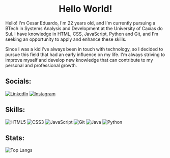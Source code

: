 <div style="text-align: center;">
<h1>Hello World!</h1>
</div>

Hello! I'm Cesar Eduardo, I'm 22 years old, and I'm currently pursuing a BTech in Systems Analysis and Development at the University of Caxias do Sul. I have knowledge in HTML, CSS, JavaScript, Python and Git, and I'm seeking an opportunity to apply and enhance these skills.

Since I was a kid i've always been in touch with technology, so I decided to pursue this field that had an early influence on my life. I'm always striving to improve myself and develop new knowledge that can contribute to my personal and professional growth.

## Socials:
[![LinkedIn](https://img.shields.io/badge/LinkedIn-0A66C2.svg?style=for-the-badge&logo=LinkedIn&logoColor=white)](https://www.linkedin.com/in/cesar-eduardo1/)
[![Instagram](https://img.shields.io/badge/Instagram-E4405F.svg?style=for-the-badge&logo=Instagram&logoColor=white)](https://www.instagram.com/ceduardo013/)

## Skills:
![HTML5](https://img.shields.io/badge/HTML5-E34F26.svg?style=for-the-badge&logo=HTML5&logoColor=white)
![CSS3](https://img.shields.io/badge/CSS3-1572B6.svg?style=for-the-badge&logo=CSS3&logoColor=white)
![JavaScript](https://img.shields.io/badge/JavaScript-F7DF1E.svg?style=for-the-badge&logo=JavaScript&logoColor=black)
![Git](https://img.shields.io/badge/Git-F05032.svg?style=for-the-badge&logo=Git&logoColor=white)
![Java](https://img.shields.io/badge/Java-ED8B00?style=for-the-badge&logo=openjdk&logoColor=white)
![Python](https://img.shields.io/badge/python-3670A0?style=for-the-badge&logo=python&logoColor=ffdd54)


## Stats:
![Top Langs](https://github-readme-stats-git-masterrstaa-rickstaa.vercel.app/api/top-langs/?username=ceza01&layout=compact&bg_color=000&border_color=30A3DC&title_color=fff&text_color=FFF)

<!--
**ceza01/ceza01** is a ✨ _special_ ✨ repository because its `README.md` (this file) appears on your GitHub profile.

Here are some ideas to get you started:

- 🔭 I’m currently working on ...
- 🌱 I’m currently learning ...
- 👯 I’m looking to collaborate on ...
- 🤔 I’m looking for help with ...
- 💬 Ask me about ...
- 📫 How to reach me: ...
- 😄 Pronouns: ...
- ⚡ Fun fact: ...
-->
